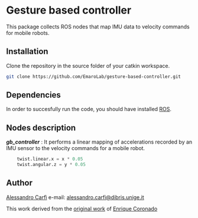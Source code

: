 # Gesture based controller

This package collects ROS nodes that map IMU data to velocity commands for mobile robots.

## Installation

Clone the repository in the source folder of your catkin workspace.

```bash
git clone https://github.com/EmaroLab/gesture-based-controller.git
```

## Dependencies

In order to succesfully run the code, you should have installed [ROS](http://wiki.ros.org/kinetic/Installation/Ubuntu).

## Nodes description

**_gb_controller_** : It performs a linear mapping of accelerations recorded by an IMU sensor to the velocity commands for a mobile robot.

```python
    twist.linear.x = x * 0.05
    twist.angular.z = y * 0.05
```

## Author

[Alessandro Carfì](https://github.com/ACarfi) e-mail: alessandro.carfi@dibris.unige.it

This work derived from the [original work](https://github.com/enriquecoronadozu/wearable_control_hrp) of [Enrique Coronado](https://github.com/enriquecoronadozu)